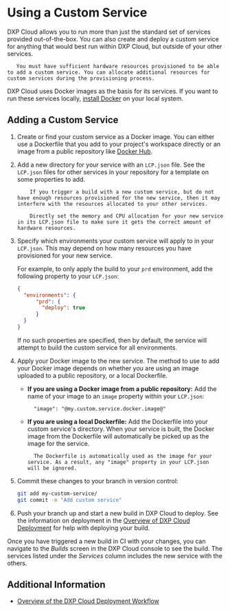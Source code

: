 # Using a Custom Service

DXP Cloud allows you to run more than just the standard set of services provided out-of-the-box. You can also create and deploy a custom service for anything that would best run within DXP Cloud, but outside of your other services. <!-- This sentence feels rough. -->

```note::
   You must have sufficient hardware resources provisioned to be able to add a custom service. You can allocate additional resources for custom services during the provisioning process.
```

DXP Cloud uses Docker images as the basis for its services. If you want to run these services locally, [install Docker](https://docs.docker.com/get-docker/) on your local system.

## Adding a Custom Service
<!-- Feel like this would be stronger if we had a sample or very simple service so that you can show a screenshot of the end result -->
1. Create or find your custom service as a Docker image. You can either use a Dockerfile that you add to your project's workspace directly or an image from a public repository like [Docker Hub](https://hub.docker.com/).

1. Add a new directory for your service with an `LCP.json` file. See the `LCP.json` files for other services in your repository for a template on some properties to add. <!-- a little more meat on these bones - give me a simplified example? -->

    ```warning::
        If you trigger a build with a new custom service, but do not have enough resources provisioned for the new service, then it may interfere with the resources allocated to your other services.

        Directly set the memory and CPU allocation for your new service in its LCP.json file to make sure it gets the correct amount of hardware resources.
    ```

1. Specify which environments your custom service will apply to in your `LCP.json`. This may depend on how many resources you have provisioned for your new service.

    For example, to only apply the build to your `prd` environment, add the following property to your `LCP.json`:

    ```json
    {
      "environments": {
          "prd": {
            "deploy": true
          }
      }
    }
    ```

    If no such properties are specified, then by default, the service will attempt to build the custom service for all environments.

1. Apply your Docker image to the new service. The method to use to add your Docker image depends on whether you are using an image uploaded to a public repository, or a local Dockerfile.

    * **If you are using a Docker image from a public repository:** Add the name of your image to an `image` property within your `LCP.json`:

      ```
        "image": "@my.custom.service.docker.image@"
      ```

    * **If you are using a local Dockerfile:** Add the Dockerfile into your custom service's directory. When your service is built, the Docker image from the Dockerfile will automatically be picked up as the image for the service.

      ```note::
        The Dockerfile is automatically used as the image for your service. As a result, any "image" property in your LCP.json will be ignored.
      ```

1. Commit these changes to your branch in version control:

    ```bash
    git add my-custom-service/
    git commit -m "Add custom service"
    ```

1. Push your branch up and start a new build in DXP Cloud to deploy. See the information on deployment in the [Overview of DXP Cloud Deployment](./overview-of-the-dxp-cloud-deployment-workflow#deploy) for help with deploying your build.

Once you have triggered a new build in CI with your changes, you can navigate to the _Builds_ screen in the DXP Cloud console to see the build. The services listed under the _Services_ column includes the new service with the others.

## Additional Information

* [Overview of the DXP Cloud Deployment Workflow](./overview-of-the-dxp-cloud-deployment-workflow)
